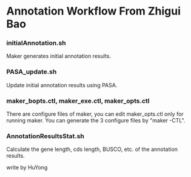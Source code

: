# Annotation Workflow From Zhigui Bao

### initialAnnotation.sh
Maker generates initial annotation results.
### PASA_update.sh
Update initial annotation results using PASA.
### maker_bopts.ctl, maker_exe.ctl, maker_opts.ctl
There are configure files of maker, you can edit maker_opts.ctl only for running maker.
You can generate the 3 configure files by "maker -CTL".
### AnnotationResultsStat.sh
Calculate the gene length, cds length, BUSCO, etc. of the annotation results.


write by HuYong
